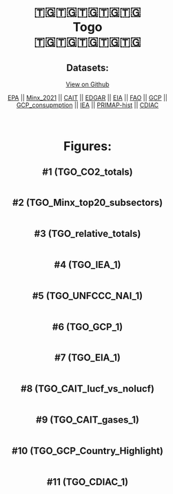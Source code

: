 
<center>
<h1 align="center">
🇹🇬🇹🇬🇹🇬🇹🇬🇹🇬
<br>
Togo
<br>
🇹🇬🇹🇬🇹🇬🇹🇬🇹🇬
</h1>
<h2>Datasets:</h2>
<p><a href="https://github.com/dquintani/GreenhouseData/tree/master/country_data/TGO_Togo/data">View on Github</a>
<br></p><p><a href="data/TGO_EPA.csv">EPA</a> || <a href="data/TGO_Minx_2021.csv">Minx_2021</a> || <a href="data/TGO_CAIT.csv">CAIT</a> || <a href="data/TGO_EDGAR.csv">EDGAR</a> || <a href="data/TGO_EIA.csv">EIA</a> || <a href="data/TGO_FAO.csv">FAO</a> || <a href="data/TGO_GCP.csv">GCP</a> || <a href="data/TGO_GCP_consupmption.csv">GCP_consupmption</a> || <a href="data/TGO_IEA.csv">IEA</a> || <a href="data/TGO_PRIMAP-hist.csv">PRIMAP-hist</a> || <a href="data/TGO_CDIAC.csv">CDIAC</a></p><p><br></p>
<h1>Figures:</h1><h2>#1 (TGO_CO2_totals)</h2>
<p><img alt="" src="figures/TGO_CO2_totals.png" /></p><h2>#2 (TGO_Minx_top20_subsectors)</h2>
<p><img alt="" src="figures/TGO_Minx_top20_subsectors.png" /></p><h2>#3 (TGO_relative_totals)</h2>
<p><img alt="" src="figures/TGO_relative_totals.png" /></p><h2>#4 (TGO_IEA_1)</h2>
<p><img alt="" src="figures/TGO_IEA_1.png" /></p><h2>#5 (TGO_UNFCCC_NAI_1)</h2>
<p><img alt="" src="figures/TGO_UNFCCC_NAI_1.png" /></p><h2>#6 (TGO_GCP_1)</h2>
<p><img alt="" src="figures/TGO_GCP_1.png" /></p><h2>#7 (TGO_EIA_1)</h2>
<p><img alt="" src="figures/TGO_EIA_1.png" /></p><h2>#8 (TGO_CAIT_lucf_vs_nolucf)</h2>
<p><img alt="" src="figures/TGO_CAIT_lucf_vs_nolucf.png" /></p><h2>#9 (TGO_CAIT_gases_1)</h2>
<p><img alt="" src="figures/TGO_CAIT_gases_1.png" /></p><h2>#10 (TGO_GCP_Country_Highlight)</h2>
<p><img alt="" src="figures/TGO_GCP_Country_Highlight.png" /></p><h2>#11 (TGO_CDIAC_1)</h2>
<p><img alt="" src="figures/TGO_CDIAC_1.png" /></p>